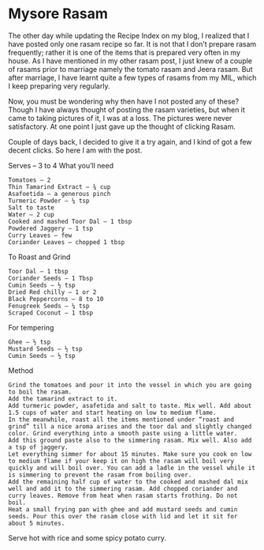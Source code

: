 #  Mysore Rasam





The other day while updating the Recipe Index on my blog, I realized that I have posted only one rasam recipe so far. It is not that I don’t prepare rasam frequently; rather it is one of the items that is prepared very often in my house. As I have mentioned in my other rasam post, I just knew of a couple of rasams prior to marriage namely the tomato rasam and Jeera rasam. But after marriage, I have learnt quite a few types of rasams from my MIL, which I keep preparing very regularly.

Now, you must be wondering why then have I not posted any of these? Though I have always thought of posting the rasam varieties, but when it came to taking pictures of it, I was at a loss. The pictures were never satisfactory. At one point I just gave up the thought of clicking Rasam.

Couple of days back, I decided to give it a try again, and I kind of got a few decent clicks. So here I am with the post.



Serves – 3 to 4
What you’ll need

    Tomatoes – 2
    Thin Tamarind Extract – ¾ cup
    Asafoetida – a generous pinch
    Turmeric Powder – ¼ tsp
    Salt to taste
    Water – 2 cup
    Cooked and mashed Toor Dal – 1 tbsp
    Powdered Jaggery – 1 tsp
    Curry Leaves – few
    Coriander Leaves – chopped 1 tbsp


To Roast and Grind

    Toor Dal – 1 tbsp
    Coriander Seeds – 1 Tbsp
    Cumin Seeds – ½ tsp
    Dried Red chilly – 1 or 2
    Black Peppercorns – 8 to 10
    Fenugreek Seeds – ¼ tsp
    Scraped Coconut – 1 tbsp


For tempering

    Ghee – ½ tsp
    Mustard Seeds – ½ tsp
    Cumin Seeds – ½ tsp


Method

    Grind the tomatoes and pour it into the vessel in which you are going to boil the rasam.
    Add the tamarind extract to it.
    Add turmeric powder, asafetida and salt to taste. Mix well. Add about 1.5 cups of water and start heating on low to medium flame.
    In the meanwhile, roast all the items mentioned under “roast and grind” till a nice aroma arises and the toor dal and slightly changed color. Grind everything into a smooth paste using a little water.
    Add this ground paste also to the simmering rasam. Mix well. Also add a tsp of jaggery.
    Let everything simmer for about 15 minutes. Make sure you cook on low to medium flame if your keep it on high the rasam will boil very quickly and will boil over. You can add a ladle in the vessel while it is simmering to prevent the rasam from boiling over.
    Add the remaining half cup of water to the cooked and mashed dal mix well and add it to the simmering rasam. Add chopped coriander and curry leaves. Remove from heat when rasam starts frothing. Do not boil.
    Heat a small frying pan with ghee and add mustard seeds and cumin seeds. Pour this over the rasam close with lid and let it sit for about 5 minutes.




Serve hot with rice and some spicy potato curry.